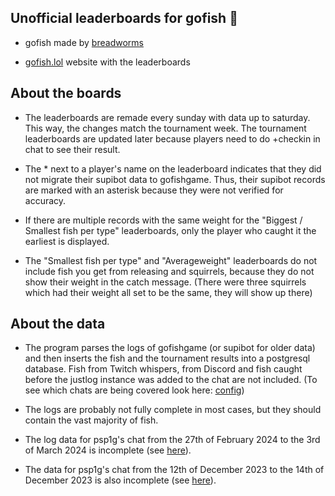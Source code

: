 ## Unofficial leaderboards for gofish 🥇
* gofish made by [breadworms](https://www.twitch.tv/breadworms)

* [gofish.lol](https://gofish.lol/) website with the leaderboards

## About the boards

* The leaderboards are remade every sunday with data up to saturday. This way, the changes match the tournament week. The tournament leaderboards are updated later because players need to do +checkin in chat to see their result.

* The * next to a player's name on the leaderboard indicates that they did not migrate their supibot data to gofishgame. Thus, their supibot records are marked with an asterisk because they were not verified for accuracy.

* If there are multiple records with the same weight for the "Biggest / Smallest fish per type" leaderboards, only the player who caught it the earliest is displayed. 

* The "Smallest fish per type" and "Averageweight" leaderboards do not include fish you get from releasing and squirrels, because they do not show their weight in the catch message. (There were three squirrels which had their weight all set to be the same, they will show up there)

## About the data

* The program parses the logs of gofishgame (or supibot for older data) and then inserts the fish and the tournament results into a postgresql database. Fish from Twitch whispers, from Discord and fish caught before the justlog instance was added to the chat are not included. (To see which chats are being covered look here: [config](https://github.com/blableblup/gofish/blob/main/config.json))

* The logs are probably not fully complete in most cases, but they should contain the vast majority of fish. 

* The log data for psp1g's chat from the 27th of February 2024 to the 3rd of March 2024 is incomplete (see [here](https://logs.nadeko.net/channel/psp1g/2024/2/28)).

* The data for psp1g's chat from the 12th of December 2023 to the 14th of December 2023  is also incomplete (see [here](https://logs.nadeko.net/channel/psp1g/2023/12/13)).